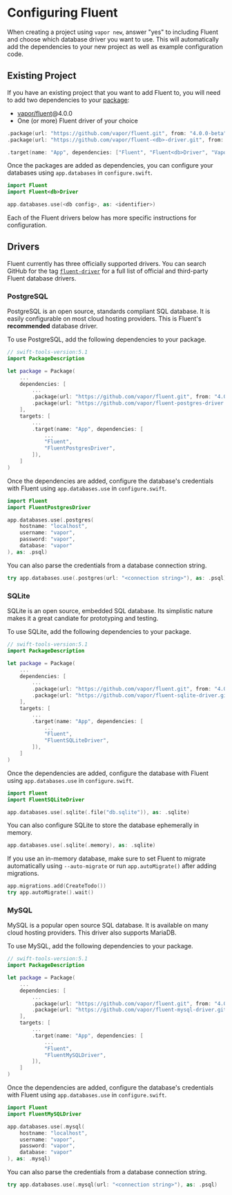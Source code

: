 # Configuring Fluent

When creating a project using `vapor new`, answer "yes" to including Fluent and choose which database driver you want to use. This will automatically add the dependencies to your new project as well as example configuration code.

## Existing Project

If you have an existing project that you want to add Fluent to, you will need to add two dependencies to your [package](../getting-started/spm.md):

- [vapor/fluent](https://github.com/vapor/fluent)@4.0.0
- One (or more) Fluent driver of your choice

```swift
.package(url: "https://github.com/vapor/fluent.git", from: "4.0.0-beta"),
.package(url: "https://github.com/vapor/fluent-<db>-driver.git", from: <version>),
```

```swift
.target(name: "App", dependencies: ["Fluent", "Fluent<db>Driver", "Vapor"]),
```

Once the packages are added as dependencies, you can configure your databases using `app.databases` in `configure.swift`.

```swift
import Fluent
import Fluent<db>Driver

app.databases.use(<db config>, as: <identifier>)
```

Each of the Fluent drivers below has more specific instructions for configuration.

## Drivers

Fluent currently has three officially supported drivers. You can search GitHub for the tag [`fluent-driver`](https://github.com/topics/fluent-database) for a full list of official and third-party Fluent database drivers.

### PostgreSQL

PostgreSQL is an open source, standards compliant SQL database. It is easily configurable on most cloud hosting providers. This is Fluent's **recommended** database driver.

To use PostgreSQL, add the following dependencies to your package.

```swift
// swift-tools-version:5.1
import PackageDescription

let package = Package(
	...
    dependencies: [
    	...
        .package(url: "https://github.com/vapor/fluent.git", from: "4.0.0-beta"),
        .package(url: "https://github.com/vapor/fluent-postgres-driver.git", from: "2.0.0-beta"),
    ],
    targets: [
    	...
        .target(name: "App", dependencies: [
        	...
        	"Fluent", 
        	"FluentPostgresDriver", 
        ]),
    ]
)
```

Once the dependencies are added, configure the database's credentials with Fluent using `app.databases.use` in `configure.swift`.

```swift
import Fluent
import FluentPostgresDriver

app.databases.use(.postgres(
    hostname: "localhost",
    username: "vapor",
    password: "vapor",
    database: "vapor"
), as: .psql)
```

You can also parse the credentials from a database connection string.

```swift
try app.databases.use(.postgres(url: "<connection string>"), as: .psql)
```

### SQLite

SQLite is an open source, embedded SQL database. Its simplistic nature makes it a great candiate for prototyping and testing.

To use SQLite, add the following dependencies to your package.

```swift
// swift-tools-version:5.1
import PackageDescription

let package = Package(
	...
    dependencies: [
    	...
        .package(url: "https://github.com/vapor/fluent.git", from: "4.0.0-beta"),
        .package(url: "https://github.com/vapor/fluent-sqlite-driver.git", from: "4.0.0-beta"),
    ],
    targets: [
    	...
        .target(name: "App", dependencies: [
        	...
        	"Fluent", 
        	"FluentSQLiteDriver", 
        ]),
    ]
)
```

Once the dependencies are added, configure the database with Fluent using `app.databases.use` in `configure.swift`.

```swift
import Fluent
import FluentSQLiteDriver

app.databases.use(.sqlite(.file("db.sqlite")), as: .sqlite)
```

You can also configure SQLite to store the database ephemerally in memory.

```swift
app.databases.use(.sqlite(.memory), as: .sqlite)
```

If you use an in-memory database, make sure to set Fluent to migrate automatically using `--auto-migrate` or run `app.autoMigrate()` after adding migrations.

```swift
app.migrations.add(CreateTodo())
try app.autoMigrate().wait()
```

### MySQL

MySQL is a popular open source SQL database. It is available on many cloud hosting providers. This driver also supports MariaDB.

To use MySQL, add the following dependencies to your package.

```swift
// swift-tools-version:5.1
import PackageDescription

let package = Package(
	...
    dependencies: [
    	...
        .package(url: "https://github.com/vapor/fluent.git", from: "4.0.0-beta"),
        .package(url: "https://github.com/vapor/fluent-mysql-driver.git", from: "4.0.0-beta"),
    ],
    targets: [
    	...
        .target(name: "App", dependencies: [
        	...
        	"Fluent", 
        	"FluentMySQLDriver", 
        ]),
    ]
)
```

Once the dependencies are added, configure the database's credentials with Fluent using `app.databases.use` in `configure.swift`.

```swift
import Fluent
import FluentMySQLDriver

app.databases.use(.mysql(
    hostname: "localhost",
    username: "vapor",
    password: "vapor",
    database: "vapor"
), as: .mysql)
```

You can also parse the credentials from a database connection string.

```swift
try app.databases.use(.mysql(url: "<connection string>"), as: .psql)
```